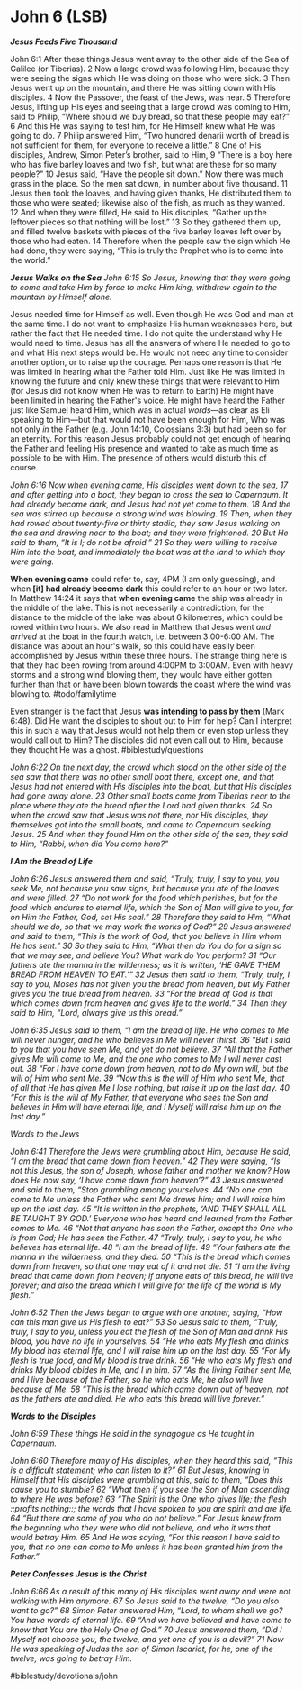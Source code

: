 # John 6 (LSB)
***Jesus Feeds Five Thousand***

John 6:1 After these things Jesus went away to the other side of the Sea of Galilee (or Tiberias). 2 Now a large crowd was following Him, because they were seeing the signs which He was doing on those who were sick. 3 Then Jesus went up on the mountain, and there He was sitting down with His disciples. 4 Now the Passover, the feast of the Jews, was near. 5 Therefore Jesus, lifting up His eyes and seeing that a large crowd was coming to Him, said to Philip, “Where should we buy bread, so that these people may eat?” 6 And this He was saying to test him, for He Himself knew what He was going to do. 7 Philip answered Him, “Two hundred denarii worth of bread is not sufficient for them, for everyone to receive a little.” 8 One of His disciples, Andrew, Simon Peter’s brother, said to Him, 9 “There is a boy here who has five barley loaves and two fish, but what are these for so many people?” 10 Jesus said, “Have the people sit down.” Now there was much grass in the place. So the men sat down, in number about five thousand. 11 Jesus then took the loaves, and having given thanks, He distributed them to those who were seated; likewise also of the fish, as much as they wanted. 12 And when they were filled, He said to His disciples, “Gather up the leftover pieces so that nothing will be lost.” 13 So they gathered them up, and filled twelve baskets with pieces of the five barley loaves left over by those who had eaten. 14 Therefore when the people saw the sign which He had done, they were saying, “This is truly the Prophet who is to come into the world.”

***Jesus Walks on the Sea***
*John 6:15 So Jesus, knowing that they were going to come and take Him by force to make Him king, withdrew again to the mountain by Himself alone.*

Jesus needed time for Himself as well. Even though He was God and man at the same time. I do not want to emphasize His human weaknesses here, but rather the fact that He needed time. I do not quite the understand why He would need to time. Jesus has all the answers of where He needed to go to and what His next steps would be. He would not need any time to consider another option, or to raise up the courage. 
Perhaps one reason is that He was limited in hearing what the Father told Him. Just like He was limited in knowing the future and only knew these things that were relevant to Him (for Jesus did not know when He was to return to Earth) He might have been limited in hearing the Father's voice. He might have heard the Father just like Samuel heard Him, which was in actual *words*—as clear as Eli speaking to Him—but that would not have been enough for Him, Who was not only *in* the Father (e.g. John 14:10, Colossians 3:3) but had been so for an eternity. For this reason Jesus probably could not get enough of hearing the Father and feeling His presence and wanted to take as much time as possible to be with Him. The presence of others would disturb this of course. 

*John 6:16 Now when evening came, His disciples went down to the sea, 17 and after getting into a boat, they began to cross the sea to Capernaum. It had already become dark, and Jesus had not yet come to them. 18 And the sea was stirred up because a strong wind was blowing. 19 Then, when they had rowed about twenty-five or thirty stadia, they saw Jesus walking on the sea and drawing near to the boat; and they were frightened. 20 But He said to them, “It is I; do not be afraid.” 21 So they were willing to receive Him into the boat, and immediately the boat was at the land to which they were going.*

**When evening came** could refer to, say, 4PM (I am only guessing), and when **[it] had already become dark** this could refer to an hour or two later. In Matthew 14:24 it says that **when evening came** the ship was already in the middle of the lake. This is not necessarily a contradiction, for the distance to the middle of the lake was about 6 kilometres, which could be rowed within two hours. 
We also read in Matthew that Jesus went *and arrived* at the boat in the fourth watch, i.e. between 3:00-6:00 AM. The distance was about an hour's walk, so this could have easily been accomplished by Jesus within these three hours. 
The strange thing here is that they had been rowing from around 4:00PM to 3:00AM. Even with heavy storms and a strong wind blowing them, they would have either gotten further than that or have been blown towards the coast where the wind was blowing to. 
#todo/familytime

Even stranger is the fact that Jesus **was intending to pass by them** (Mark  6:48). Did He want the disciples to shout out to Him for help? Can I interpret this in such a way that Jesus would not help them or even stop unless they would call out to Him? The disciples did not even call out to Him, because they thought He was a ghost. 
#biblestudy/questions


*John 6:22 On the next day, the crowd which stood on the other side of the sea saw that there was no other small boat there, except one, and that Jesus had not entered with His disciples into the boat, but that His disciples had gone away alone. 23 Other small boats came from Tiberias near to the place where they ate the bread after the Lord had given thanks. 24 So when the crowd saw that Jesus was not there, nor His disciples, they themselves got into the small boats, and came to Capernaum seeking Jesus. 25 And when they found Him on the other side of the sea, they said to Him, “Rabbi, when did You come here?”*

***I Am the Bread of Life***

*John 6:26 Jesus answered them and said, “Truly, truly, I say to you, you seek Me, not because you saw signs, but because you ate of the loaves and were filled. 27 “Do not work for the food which perishes, but for the food which endures to eternal life, which the Son of Man will give to you, for on Him the Father, God, set His seal.” 28 Therefore they said to Him, “What should we do, so that we may work the works of God?” 29 Jesus answered and said to them, “This is the work of God, that you believe in Him whom He has sent.” 30 So they said to Him, “What then do You do for a sign so that we may see, and believe You? What work do You perform? 31 “Our fathers ate the manna in the wilderness; as it is written, ‘HE GAVE THEM BREAD FROM HEAVEN TO EAT.’” 32 Jesus then said to them, “Truly, truly, I say to you, Moses has not given you the bread from heaven, but My Father gives you the true bread from heaven. 33 “For the bread of God is that which comes down from heaven and gives life to the world.” 34 Then they said to Him, “Lord, always give us this bread.”*

*John 6:35 Jesus said to them, “I am the bread of life. He who comes to Me will never hunger, and he who believes in Me will never thirst. 36 “But I said to you that you have seen Me, and yet do not believe. 37 “All that the Father gives Me will come to Me, and the one who comes to Me I will never cast out. 38 “For I have come down from heaven, not to do My own will, but the will of Him who sent Me. 39 “Now this is the will of Him who sent Me, that of all that He has given Me I lose nothing, but raise it up on the last day. 40 “For this is the will of My Father, that everyone who sees the Son and believes in Him will have eternal life, and I Myself will raise him up on the last day.”*

*Words to the Jews*

*John 6:41 Therefore the Jews were grumbling about Him, because He said, “I am the bread that came down from heaven.” 42 They were saying, “Is not this Jesus, the son of Joseph, whose father and mother we know? How does He now say, ‘I have come down from heaven’?” 43 Jesus answered and said to them, “Stop grumbling among yourselves. 44 “No one can come to Me unless the Father who sent Me draws him; and I will raise him up on the last day. 45 “It is written in the prophets, ‘AND THEY SHALL ALL BE TAUGHT BY GOD.’ Everyone who has heard and learned from the Father comes to Me. 46 “Not that anyone has seen the Father, except the One who is from God; He has seen the Father. 47 “Truly, truly, I say to you, he who believes has eternal life. 48 “I am the bread of life. 49 “Your fathers ate the manna in the wilderness, and they died. 50 “This is the bread which comes down from heaven, so that one may eat of it and not die. 51 “I am the living bread that came down from heaven; if anyone eats of this bread, he will live forever; and also the bread which I will give for the life of the world is My flesh.”*

*John 6:52 Then the Jews began to argue with one another, saying, “How can this man give us His flesh to eat?” 53 So Jesus said to them, “Truly, truly, I say to you, unless you eat the flesh of the Son of Man and drink His blood, you have no life in yourselves. 54 “He who eats My flesh and drinks My blood has eternal life, and I will raise him up on the last day. 55 “For My flesh is true food, and My blood is true drink. 56 “He who eats My flesh and drinks My blood abides in Me, and I in him. 57 “As the living Father sent Me, and I live because of the Father, so he who eats Me, he also will live because of Me. 58 “This is the bread which came down out of heaven, not as the fathers ate and died. He who eats this bread will live forever.”*

***Words to the Disciples***

*John 6:59 These things He said in the synagogue as He taught in Capernaum.*

*John 6:60 Therefore many of His disciples, when they heard this said, “This is a difficult statement; who can listen to it?” 61 But Jesus, knowing in Himself that His disciples were grumbling at this, said to them, “Does this cause you to stumble? 62 “What then if you see the Son of Man ascending to where He was before? 63 “The Spirit is the One who gives life; the flesh ::profits nothing::; the words that I have spoken to you are spirit and are life. 64 “But there are some of you who do not believe.” For Jesus knew from the beginning who they were who did not believe, and who it was that would betray Him. 65 And He was saying, “For this reason I have said to you, that no one can come to Me unless it has been granted him from the Father.”*

***Peter Confesses Jesus Is the Christ***

*John 6:66 As a result of this many of His disciples went away and were not walking with Him anymore. 67 So Jesus said to the twelve, “Do you also want to go?” 68 Simon Peter answered Him, “Lord, to whom shall we go? You have words of eternal life. 69 “And we have believed and have come to know that You are the Holy One of God.” 70 Jesus answered them, “Did I Myself not choose you, the twelve, and yet one of you is a devil?” 71 Now He was speaking of Judas the son of Simon Iscariot, for he, one of the twelve, was going to betray Him.*

#biblestudy/devotionals/john